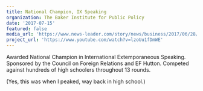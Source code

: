 ```yaml
---
title: National Champion, IX Speaking
organization: The Baker Institute for Public Policy
date: '2017-07-15'
featured: false
media_url: 'https://www.news-leader.com/story/news/business/2017/06/28/kickapoo-high-school-senior-earns-accolades-national-speech-and-debate-tournament/435570001/'
project_url: 'https://www.youtube.com/watch?v=lzoUu1fDmWE'
---
```


Awarded National Champion in International Extemporaneous Speaking. Sponsored by the Council on Foreign Relations and EF Hutton. Competed against hundreds of high schoolers throughout 13 rounds. 

(Yes, this was when I peaked, way back in high school.)